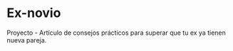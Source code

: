 # Ex-novio
Proyecto - Artículo de consejos prácticos para superar que tu ex ya tienen nueva pareja. 
